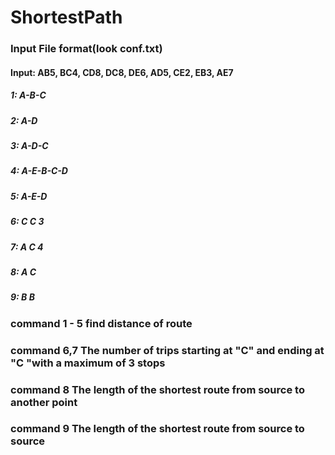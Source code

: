 # ShortestPath
### Input File format(look conf.txt)
#### Input: AB5, BC4, CD8, DC8, DE6, AD5, CE2, EB3, AE7
##### 1: A-B-C
##### 2: A-D
##### 3: A-D-C
##### 4: A-E-B-C-D
##### 5: A-E-D
##### 6: C C 3
##### 7: A C 4
##### 8: A C
##### 9: B B

### command 1 - 5  find distance of route
### command 6,7 The number of trips starting at "C" and ending at "C "with a maximum of 3 stops
### command 8 The length of the shortest route from source to another point
### command 9 The length of the shortest route from source to source
